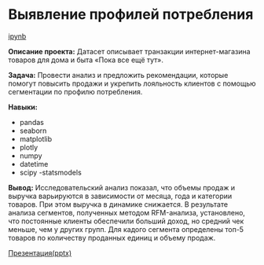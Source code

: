 # Выявление профилей потребления

[ipynb](https://github.com/ElenaSofina/Portfolio/blob/main/проект_4/Выявление_профилей_потребления.ipynb)

**Описание проекта:** Датасет описывает транзакции интернет-магазина товаров для дома и быта «Пока все ещё тут».

**Задача:** Провести анализ и предложить рекомендации, которые помогут повысить продажи и укрепить лояльность клиентов с помощью сегментации по профилю потребления.

**Навыки:**
- pandas
- seaborn
- matplotlib
- plotly
- numpy
- datetime
- scipy
-statsmodels

**Вывод:** Исследовательский анализ показал, что объемы продаж и выручка варьируются в зависимости от месяца, года и категории товаров. При этом выручка в динамике снижается. В результате анализа сегментов, полученных методом RFM-анализа, установлено, что постоянные клиенты обеспечили больший доход, но средний чек меньше, чем у других групп. Для кадого сегмента определены топ-5 товаров по количеству проданных единиц и объему продаж.

[Презентация(pptx)](https://clck.ru/3FzGZQ)
